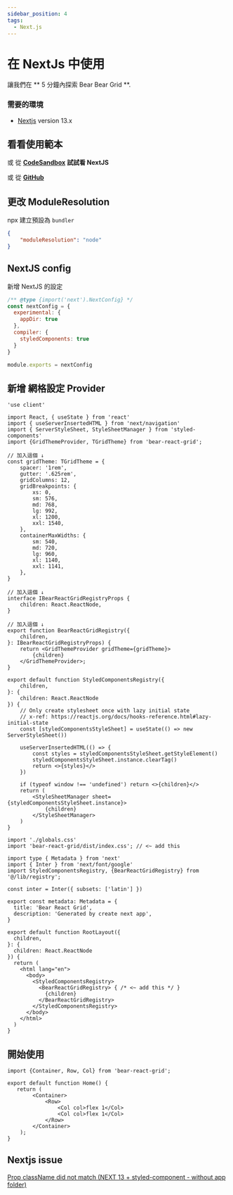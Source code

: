 ```yaml
---
sidebar_position: 4
tags:
  - Next.js
---
```



# 在 NextJs 中使用

讓我們在 ** 5 分鐘內探索 Bear Bear Grid **.

### 需要的環境

- [Nextjs](https://nextjs.org/) version 13.x


## 看看使用範本

或 從 **[CodeSandbox](https://codesandbox.io/p/github/imagine10255/bear-react-grid-nextjs/main)**  **試試看 NextJS**

或 從 **[GitHub](https://github.com/imagine10255/bear-react-grid-nextjs)**



## 更改 ModuleResolution

npx 建立預設為 `bundler`

```json title="tsconfig.json"
{
    "moduleResolution": "node"
}
```

## NextJS config

新增 NextJS 的設定

```js title="next.config.js"
/** @type {import('next').NextConfig} */
const nextConfig = {
  experimental: {
    appDir: true
  },
  compiler: {
    styledComponents: true
  }
}

module.exports = nextConfig
```


## 新增 網格設定 Provider

```tsx title="src/lib/registry.tsx"
'use client'

import React, { useState } from 'react'
import { useServerInsertedHTML } from 'next/navigation'
import { ServerStyleSheet, StyleSheetManager } from 'styled-components'
import {GridThemeProvider, TGridTheme} from 'bear-react-grid';

// 加入這個 ↓
const gridTheme: TGridTheme = {
    spacer: '1rem',
    gutter: '.625rem',
    gridColumns: 12,
    gridBreakpoints: {
        xs: 0,
        sm: 576,
        md: 768,
        lg: 992,
        xl: 1200,
        xxl: 1540,
    },
    containerMaxWidths: {
        sm: 540,
        md: 720,
        lg: 960,
        xl: 1140,
        xxl: 1141,
    },
}

// 加入這個 ↓
interface IBearReactGridRegistryProps {
    children: React.ReactNode,
}

// 加入這個 ↓
export function BearReactGridRegistry({
    children,
}: IBearReactGridRegistryProps) {
    return <GridThemeProvider gridTheme={gridTheme}>
        {children}
    </GridThemeProvider>;
}

export default function StyledComponentsRegistry({
    children,
}: {
    children: React.ReactNode
}) {
    // Only create stylesheet once with lazy initial state
    // x-ref: https://reactjs.org/docs/hooks-reference.html#lazy-initial-state
    const [styledComponentsStyleSheet] = useState(() => new ServerStyleSheet())

    useServerInsertedHTML(() => {
        const styles = styledComponentsStyleSheet.getStyleElement()
        styledComponentsStyleSheet.instance.clearTag()
        return <>{styles}</>
    })

    if (typeof window !== 'undefined') return <>{children}</>
    return (
        <StyleSheetManager sheet={styledComponentsStyleSheet.instance}>
            {children}
        </StyleSheetManager>
    )
}
```


```tsx title="src/app/layout.tsx"
import './globals.css'
import 'bear-react-grid/dist/index.css'; // <~ add this

import type { Metadata } from 'next'
import { Inter } from 'next/font/google'
import StyledComponentsRegistry, {BearReactGridRegistry} from '@/lib/registry';

const inter = Inter({ subsets: ['latin'] })

export const metadata: Metadata = {
  title: 'Bear React Grid',
  description: 'Generated by create next app',
}

export default function RootLayout({
  children,
}: {
  children: React.ReactNode
}) {
  return (
    <html lang="en">
      <body>
        <StyledComponentsRegistry>
          <BearReactGridRegistry> { /* <~ add this */ }
            {children}
          </BearReactGridRegistry>
        </StyledComponentsRegistry>
      </body>
    </html>
  )
}
```

## 開始使用

```tsx title="src/app/page.tsx"
import {Container, Row, Col} from 'bear-react-grid';

export default function Home() {
   return (
        <Container>
            <Row>
                <Col col>flex 1</Col>
                <Col col>flex 1</Col>
            </Row>
        </Container>
    );
}
```


## Nextjs issue

[Prop className did not match (NEXT 13 + styled-component - without app folder)](https://github.com/vercel/next.js/issues/46605)

